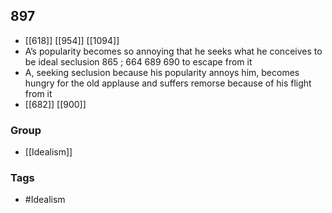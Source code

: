 ## 897
- [[618]] [[954]] [[1094]] 
- A’s popularity becomes so annoying that he seeks what he conceives to be ideal seclusion 865 ; 664 689 690 to escape from it
- A, seeking seclusion because his popularity annoys him, becomes hungry for the old applause and suffers remorse because of his flight from it
- [[682]] [[900]] 


### Group
- [[Idealism]]

### Tags
- #Idealism

